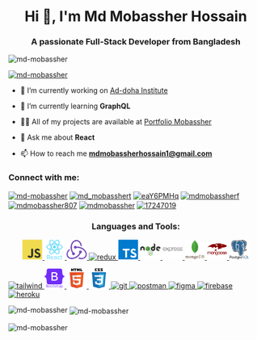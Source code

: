 <h1 align="center">Hi 👋, I'm Md Mobassher Hossain</h1>
<h3 align="center">A passionate Full-Stack Developer from Bangladesh</h3>

<p align="left"> <img src="https://komarev.com/ghpvc/?username=md-mobassher&label=Profile%20views&color=0e75b6&style=flat" alt="md-mobassher" /> </p>

<p align="left"> <a href="https://github.com/ryo-ma/github-profile-trophy"><img src="https://github-profile-trophy.vercel.app/?username=md-mobassher" alt="md-mobassher" /></a> </p>

- 🔭 I’m currently working on [Ad-doha Institute](https://github.com/Md-Mobassher/Ad-doha-Institute-Client)

- 🌱 I’m currently learning **GraphQL**

- 👨‍💻 All of my projects are available at [Portfolio Mobassher](https://dev-mobassher.web.app)

- 💬 Ask me about **React**

- 📫 How to reach me **mdmobassherhossain1@gmail.com**

<h3 align="left">Connect with me:</h3>
<p align="left">
<a href="https://linkedin.com/in/md-mobassher" target="blank"><img align="center" src="https://raw.githubusercontent.com/rahuldkjain/github-profile-readme-generator/master/src/images/icons/Social/linked-in-alt.svg" alt="md-mobassher" height="30" width="40" /></a>
<a href="https://twitter.com/md_mobasshert" target="blank"><img align="center" src="https://raw.githubusercontent.com/rahuldkjain/github-profile-readme-generator/master/src/images/icons/Social/twitter.svg" alt="md_mobasshert" height="30" width="40" /></a>
<a href="https://discord.gg/RVqtHAxr" target="blank"><img align="center" src="https://raw.githubusercontent.com/rahuldkjain/github-profile-readme-generator/master/src/images/icons/Social/discord.svg" alt="eaY6PMHq" height="30" width="40" /></a>
<a href="https://fb.com/mdmobassherf" target="blank"><img align="center" src="https://raw.githubusercontent.com/rahuldkjain/github-profile-readme-generator/master/src/images/icons/Social/facebook.svg" alt="mdmobassherf" height="30" width="40" /></a>
<a href="https://instagram.com/mdmobassher807" target="blank"><img align="center" src="https://raw.githubusercontent.com/rahuldkjain/github-profile-readme-generator/master/src/images/icons/Social/instagram.svg" alt="mdmobassher807" height="30" width="40" /></a>
<a href="https://dev.to/mdmobassher" target="blank"><img align="center" src="https://raw.githubusercontent.com/rahuldkjain/github-profile-readme-generator/master/src/images/icons/Social/devto.svg" alt="mdmobassher" height="30" width="40" /></a>
<a href="https://stackoverflow.com/users/17247019" target="blank"><img align="center" src="https://raw.githubusercontent.com/rahuldkjain/github-profile-readme-generator/master/src/images/icons/Social/stack-overflow.svg" alt="17247019" height="30" width="40" /></a>
</p>


<h3 align="center">Languages and Tools:</h3>
<p align="center"> 
    <a href="https://developer.mozilla.org/en-US/docs/Web/JavaScript" target="_blank" rel="noreferrer"> <img src="https://raw.githubusercontent.com/devicons/devicon/master/icons/javascript/javascript-original.svg" alt="javascript" width="40" height="40"/> </a>
    <a href="https://reactjs.org/" target="_blank" rel="noreferrer"> <img src="https://raw.githubusercontent.com/devicons/devicon/master/icons/react/react-original-wordmark.svg" alt="react" width="40" height="40"/> </a> 
    <a href="https://redux.js.org" target="_blank" rel="noreferrer"> <img src="https://raw.githubusercontent.com/devicons/devicon/master/icons/redux/redux-original.svg" alt="redux" width="40" height="40"/> </a> 
    <a href="https://nextjs.org" target="_blank" rel="noreferrer"> <img src="https://upload.vectorlogo.zone/logos/nextjs/images/abcffb25-b56d-475f-9c82-26818776dc33.svg" alt="redux" width="40" height="40"/> </a> 
    <a href="https://www.typescriptlang.org/" target="_blank" rel="noreferrer"> <img src="https://raw.githubusercontent.com/devicons/devicon/master/icons/typescript/typescript-original.svg" alt="typescript" width="40" height="40"/> </a>
    <a href="https://nodejs.org" target="_blank" rel="noreferrer"> <img src="https://raw.githubusercontent.com/devicons/devicon/master/icons/nodejs/nodejs-original-wordmark.svg" alt="nodejs" width="40" height="40"/> </a> 
    <a href="https://expressjs.com" target="_blank" rel="noreferrer"> <img src="https://raw.githubusercontent.com/devicons/devicon/master/icons/express/express-original-wordmark.svg" alt="express" width="40" height="40"/> </a> 
    <a href="https://www.mongodb.com/" target="_blank" rel="noreferrer"> <img src="https://raw.githubusercontent.com/devicons/devicon/master/icons/mongodb/mongodb-original-wordmark.svg" alt="mongodb" width="40" height="40"/> </a>
    <a href="https://mongoosejs.com" target="_blank" rel="noreferrer"> <img src="https://raw.githubusercontent.com/devicons/devicon/master/icons/mongoose/mongoose-original-wordmark.svg" alt="mongodb" width="40" height="40"/> </a>
  <a href="https://www.postgresql.org" target="_blank" rel="noreferrer"> <img src="https://raw.githubusercontent.com/devicons/devicon/master/icons/postgresql/postgresql-original-wordmark.svg" alt="postgresql" width="40" height="40"/> </a>  
    
   <a href="https://tailwindcss.com/" target="_blank" rel="noreferrer"> <img src="https://www.vectorlogo.zone/logos/tailwindcss/tailwindcss-icon.svg" alt="tailwind" width="40" height="40"/> </a> 
   <a href="https://getbootstrap.com" target="_blank" rel="noreferrer"> <img src="https://raw.githubusercontent.com/devicons/devicon/master/icons/bootstrap/bootstrap-plain-wordmark.svg" alt="bootstrap" width="40" height="40"/> </a> 
  <a href="https://www.w3.org/html/" target="_blank" rel="noreferrer"> <img src="https://raw.githubusercontent.com/devicons/devicon/master/icons/html5/html5-original-wordmark.svg" alt="html5" width="40" height="40"/> </a>
  <a href="https://www.w3schools.com/css/" target="_blank" rel="noreferrer"> <img src="https://raw.githubusercontent.com/devicons/devicon/master/icons/css3/css3-original-wordmark.svg" alt="css3" width="40" height="40"/> </a> 
<a href="https://git-scm.com/" target="_blank" rel="noreferrer"> <img src="https://www.vectorlogo.zone/logos/git-scm/git-scm-icon.svg" alt="git" width="40" height="40"/> </a> 
<a href="https://postman.com" target="_blank" rel="noreferrer"> <img src="https://www.vectorlogo.zone/logos/getpostman/getpostman-icon.svg" alt="postman" width="40" height="40"/> </a> 
<a href="https://www.figma.com/" target="_blank" rel="noreferrer"> <img src="https://www.vectorlogo.zone/logos/figma/figma-icon.svg" alt="figma" width="40" height="40"/> </a> 
<a href="https://firebase.google.com/" target="_blank" rel="noreferrer"> <img src="https://www.vectorlogo.zone/logos/firebase/firebase-icon.svg" alt="firebase" width="40" height="40"/> </a> 
<a href="https://heroku.com" target="_blank" rel="noreferrer"> <img src="https://www.vectorlogo.zone/logos/heroku/heroku-icon.svg" alt="heroku" width="40" height="40"/> </a> 


 </p>
  


<p><img align="left" src="https://github-readme-stats.vercel.app/api/top-langs?username=md-mobassher&show_icons=true&locale=en&layout=compact" alt="md-mobassher" /></p>

<p>&nbsp;<img align="center" src="https://github-readme-stats.vercel.app/api?username=md-mobassher&show_icons=true&locale=en" alt="md-mobassher" /></p>

<p><img align="center" src="https://github-readme-streak-stats.herokuapp.com/?user=md-mobassher&" alt="md-mobassher" /></p>

